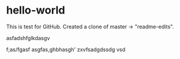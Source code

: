 # hello-world
This is test for GitHub. Created a clone of master -> "readme-edits".

asfadshfglkdasgv        						

f;as/fgasf
asgfas,ghbhasgh'
zxvfsadgdssdg   vsd
